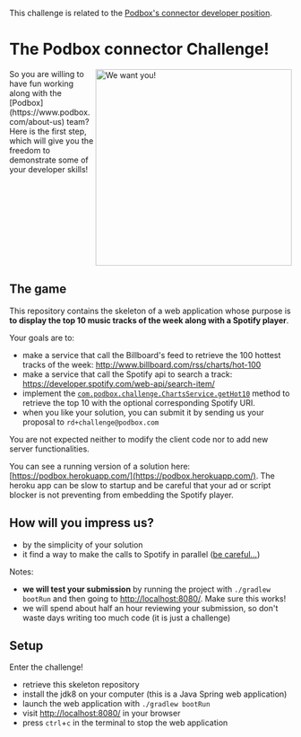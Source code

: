 This challenge is related to the [Podbox's connector developer position](https://www.podbox.com/blog/job-offer-connector-developer/).

# The Podbox connector Challenge!
<img align="right" alt="We want you!" title="We want you!" width="350px" src="https://s3.amazonaws.com/podbox-blog/blog/wp-content/uploads/2015/09/07160555/podbox-connector-developer.jpg" />
So you are willing to have fun working along with the [Podbox](https://www.podbox.com/about-us) team? Here is the first step, which will give you the freedom to demonstrate some of your developer skills!

<br clear="all" />

## The game
This repository contains the skeleton of a web application whose purpose is **to display the top 10 music tracks of the week along with a Spotify player**.

Your goals are to:
* make a service that call the Billboard's feed to retrieve the 100 hottest tracks of the week: http://www.billboard.com/rss/charts/hot-100
* make a service that call the Spotify api to search a track: https://developer.spotify.com/web-api/search-item/
* implement the [`com.podbox.challenge.ChartsService.getHot10`](https://github.com/podbox/podbox-challenge-connector/blob/master/src/main/java/com/podbox/challenge/service/ChartsService.java#L17) method to retrieve the top 10 with the optional corresponding Spotify URI.
* when you like your solution, you can submit it by sending us your proposal to `rd+challenge@podbox.com`

You are not expected neither to modify the client code nor to add new server functionalities.

You can see a running version of a solution here: [https://podbox.herokuapp.com/](https://podbox.herokuapp.com/). The heroku app can be slow to startup and be careful that your ad or script blocker is not preventing from embedding the Spotify player.

## How will you impress us?
* by the simplicity of your solution
* it find a way to make the calls to Spotify in parallel ([be careful...](https://www.youtube.com/watch?v=4F4qzPbcFiA))

Notes:
* **we will test your submission** by running the project with `./gradlew bootRun` and then going to [http://localhost:8080/](http://localhost:8080/). Make sure this works!
* we will spend about half an hour reviewing your submission, so don't waste days writing too much code (it is just a challenge)

## Setup
Enter the challenge!
* retrieve this skeleton repository
* install the jdk8 on your computer (this is a Java Spring web application)
* launch the web application with `./gradlew bootRun`
* visit [http://localhost:8080/](http://localhost:8080/) in your browser
* press `ctrl`+`c` in the terminal to stop the web application
